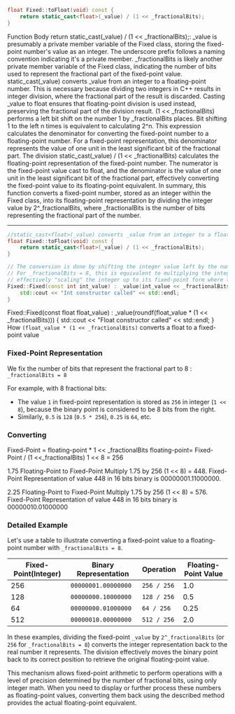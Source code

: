 
```C++
float Fixed::toFloat(void) const {
    return static_cast<float>(_value) / (1 << _fractionalBits);
}
```

Function Body
return static_cast<float>(_value) / (1 << _fractionalBits);:
_value is presumably a private member variable of the Fixed class, storing the fixed-point number's value as an integer. The underscore prefix follows a naming convention indicating it's a private member.
_fractionalBits is likely another private member variable of the Fixed class, indicating the number of bits used to represent the fractional part of the fixed-point value.
static_cast<float>(_value) converts _value from an integer to a floating-point number. This is necessary because dividing two integers in C++ results in integer division, where the fractional part of the result is discarded. Casting _value to float ensures that floating-point division is used instead, preserving the fractional part of the division result.
(1 << _fractionalBits) performs a left bit shift on the number 1 by _fractionalBits places. Bit shifting 1 to the left n times is equivalent to calculating 2^n. This expression calculates the denominator for converting the fixed-point number to a floating-point number. For a fixed-point representation, this denominator represents the value of one unit in the least significant bit of the fractional part.
The division static_cast<float>(_value) / (1 << _fractionalBits) calculates the floating-point representation of the fixed-point number. The numerator is the fixed-point value cast to float, and the denominator is the value of one unit in the least significant bit of the fractional part, effectively converting the fixed-point value to its floating-point equivalent.
In summary, this function converts a fixed-point number, stored as an integer within the Fixed class, into its floating-point representation by dividing the integer value by 2^_fractionalBits, where _fractionalBits is the number of bits representing the fractional part of the number.
_______










```C++
//static_cast<float>(_value) converts _value from an integer to a floating-point number. 
float Fixed::toFloat(void) const {
    return static_cast<float>(_value) / (1 << _fractionalBits);
}
```
```C++
// The conversion is done by shifting the integer value left by the number of fractional bits (_fractionalBits).
// For _fractionalBits = 8, this is equivalent to multiplying the integer by 256,
// effectively "scaling" the integer up to its fixed-point form where the last 8 bits represent the fractional part.
Fixed::Fixed(const int int_value) : _value(int_value << _fractionalBits) {
    std::cout << "Int constructor called" << std::endl;
}
```

Fixed::Fixed(const float float_value) : _value(roundf(float_value * (1 << _fractionalBits))) {
    std::cout << "Float constructor called" << std::endl;
}
How `(float_value * (1 << _fractionalBits)` converts a float to a fixed-point value

### Fixed-Point Representation
We fix the number of bits that represent the fractional part to 8 : `_fractionalBits = 8`

For example, with 8 fractional bits:
- The value `1` in fixed-point representation is stored as `256` in integer (`1 << 8`), because the binary point is considered to be 8 bits from the right.
- Similarly, `0.5` is `128` (`0.5 * 256`), `0.25` is `64`, etc.

### Converting 
Fixed-Point = floating-point * 1 << _fractionalBits
floating-point= Fixed-Point / (1 <<_fractionalBits)
1 << 8 = 256

 1.75 Floating-Point to Fixed-Point 
Multiply 1.75 by 256 (1 << 8) = 448.
Fixed-Point Representation of value 448 in 16 bits binary is 00000001.11000000.

 2.25 Floating-Point to Fixed-Point 
Multiply 1.75 by 256 (1 << 8) = 576.
Fixed-Point Representation of value 448 in 16 bits binary is 00000010.01000000
​


### Detailed Example
Let's use a table to illustrate converting a fixed-point value to a floating-point number with `_fractionalBits = 8`.

| Fixed-Point(Integer) | Binary Representation | Operation   | Floating-Point Value |
|-----------------------|----------------------|-------------|----------------------|
| 256                   | `00000001.00000000`   | `256 / 256` | 1.0                 |
| 128                   | `00000000.10000000`   | `128 / 256` | 0.5                 |
| 64                    | `00000000.01000000`   | `64 / 256`  | 0.25                |
| 512                   | `00000010.00000000`   | `512 / 256` | 2.0                 |

In these examples, dividing the fixed-point `_value` by `2^_fractionalBits` (or `256` for `_fractionalBits = 8`) converts the integer representation back to the real number it represents. The division effectively moves the binary point back to its correct position to retrieve the original floating-point value.

This mechanism allows fixed-point arithmetic to perform operations with a level of precision determined by the number of fractional bits, using only integer math. When you need to display or further process these numbers as floating-point values, converting them back using the described method provides the actual floating-point equivalent.




